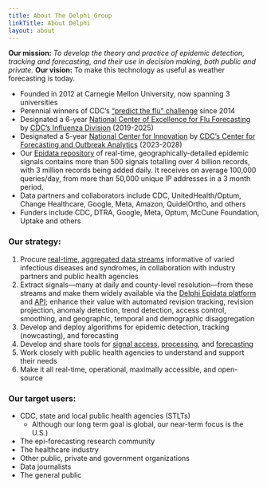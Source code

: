```yaml
---
title: About The Delphi Group
linkTitle: About Delphi
layout: about
---
```


**Our mission:** *To develop the theory and practice of epidemic detection, tracking and forecasting, and their use in decision making, both public and private.*
**Our vision:** To make this technology as useful as weather forecasting is today.

- Founded in 2012 at Carnegie Mellon University, now spanning 3 universities
- Perennial winners of CDC’s [“predict the flu” challenge](https://www.cdc.gov/flu/weekly/flusight/index.html) since 2014
- Designated a 6-year [National Center of Excellence for Flu Forecasting](https://delphi.cmu.edu/about/center-of-excellence/) by [CDC’s Influenza Division](https://www.cdc.gov/ncird/flu.html) (2019-2025)
- Designated a 5-year [National Center for Innovation](https://www.cs.cmu.edu/news/2023/delphi-cdc-center) by [CDC’s Center for Forecasting and Outbreak Analytics](https://www.cdc.gov/forecast-outbreak-analytics/index.html) (2023-2028)
- Our [Epidata repository](https://cmu-delphi.github.io/delphi-epidata/) of real-time, geographically-detailed epidemic signals contains more than 500 signals totalling over 4 billion records, with 3 million records being added daily.  It receives on average 100,000 queries/day, from more than 50,000 unique IP addresses in a 3 month period.
- Data partners and collaborators include CDC, UnitedHealth/Optum, Change Healthcare, Google, Meta, Amazon, QuidelOrtho, and others
- Funders include CDC, DTRA, Google, Meta, Optum, McCune Foundation, Uptake and others

### Our strategy:
1. Procure [real-time, aggregated data streams](https://cmu-delphi.github.io/delphi-epidata/) informative of varied infectious diseases and syndromes, in collaboration with industry partners and public health agencies
1. Extract signals—many at daily and county-level resolution—from these streams and make them widely available via the [Delphi Epidata platform](https://delphi.cmu.edu/covidcast/) and [API](https://cmu-delphi.github.io/delphi-epidata/); enhance their value with automated revision tracking, revision projection, anomaly detection, trend detection, access control, smoothing, and geographic, temporal and demographic disaggregation
1. Develop and deploy algorithms for epidemic detection, tracking (nowcasting), and forecasting
1. Develop and share tools for [signal access](https://cmu-delphi.github.io/epidatr/), [processing](https://cmu-delphi.github.io/epiprocess/), and [forecasting](https://cmu-delphi.github.io/epipredict/)
1. Work closely with public health agencies to understand and support their needs
1. Make it all real-time, operational, maximally accessible, and open-source

### Our target users:
- CDC, state and local public health agencies (STLTs)
  - Although our long term goal is global, our near-term focus is the U.S.)
- The epi-forecasting research community
- The healthcare industry
- Other public, private and government organizations
- Data journalists
- The general public
